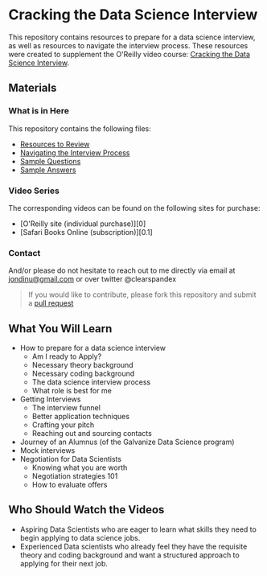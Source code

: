 # Cracking the Data Science Interview

This repository contains resources to prepare for a data science interview, as well as resources to navigate the interview process. These resources were created to supplement the O'Reilly video course: [Cracking the Data Science Interview]().

## Materials

### What is in Here

This repository contains the following files:
* [Resources to Review](preparing.md)
* [Navigating the Interview Process](process.md)
* [Sample Questions](sample-questions.md)
* [Sample Answers](sample-answers.md)

### Video Series

The corresponding videos can be found on the following sites for purchase:

* [O'Reilly site (individual purchase)][0]
* [Safari Books Online (subscription)][0.1]

### Contact

And/or please do not hesitate to reach out to me directly via email at jondinu@gmail.com or over twitter @clearspandex

> If you would like to contribute, please fork this repository and submit a [pull request](https://help.github.com/articles/using-pull-requests/)

## What You Will Learn

* How to prepare for a data science interview
    * Am I ready to Apply?
    * Necessary theory background
    * Necessary coding background
    * The data science interview process
    * What role is best for me
* Getting Interviews
    * The interview funnel
    * Better application techniques
    * Crafting your pitch
    * Reaching out and sourcing contacts
* Journey of an Alumnus (of the Galvanize Data Science program)
* Mock interviews
* Negotiation for Data Scientists
    * Knowing what you are worth
    * Negotiation strategies 101
    * How to evaluate offers

## Who Should Watch the Videos

* Aspiring Data Scientists who are eager to learn what skills they need to begin applying to data science jobs.
* Experienced Data scientists who already feel they have the requisite theory and coding background and want a structured approach to applying for their next job.
